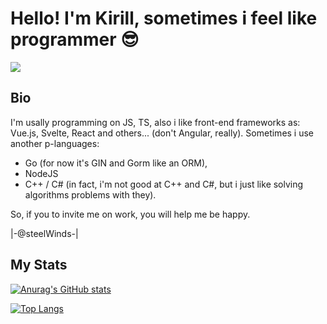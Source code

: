 # Hello! I'm Kirill, sometimes i feel like programmer 😎

<a href="https://i.ibb.co/mX2ZJrX/4.gif" target="blank" style="display: block; inline-size: 100%;">
<img align="center" src="https://i.ibb.co/5nSpTXn/4.gif" style="display: block; max-inline-size: 100%;"/>
</a>

## Bio

I'm usally programming on JS, TS, also i like front-end frameworks as: Vue.js, Svelte, React and others... (don't Angular, really). Sometimes i use another p-languages: 

- Go (for now it's GIN and Gorm like an ORM), 
- NodeJS
- C++ / C# (in fact, i'm not good at C++ and C#, but i just like solving algorithms problems with they).

So, if you to invite me on work, you will help me be happy.

|-@steelWinds-|

## My Stats

[![Anurag's GitHub stats](https://github-readme-stats.vercel.app/api?username=steelWinds&theme=gruvbox)](https://github.com/anuraghazra/github-readme-stats)


[![Top Langs](https://github-readme-stats.vercel.app/api/top-langs/?username=steelWinds&theme=gruvbox)](https://github.com/anuraghazra/github-readme-stats)
